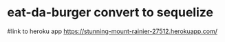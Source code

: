 # eat-da-burger convert to sequelize

#link to heroku app
https://stunning-mount-rainier-27512.herokuapp.com/
